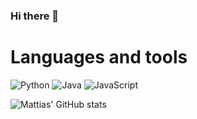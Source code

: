 ### Hi there 👋


# Languages and tools
![Python](https://img.shields.io/badge/python-3670A0?style=for-the-badge&logo=python&logoColor=ffdd54) ![Java](https://img.shields.io/badge/java-%23ED8B00.svg?style=for-the-badge&logo=java&logoColor=white) ![JavaScript](https://img.shields.io/badge/javascript-%23323330.svg?style=for-the-badge&logo=javascript&logoColor=%23F7DF1E)

![Mattias' GitHub stats](https://github-readme-stats.vercel.app/api?username=mattiasxu&hide=stars,issues&theme=tokyonight)
